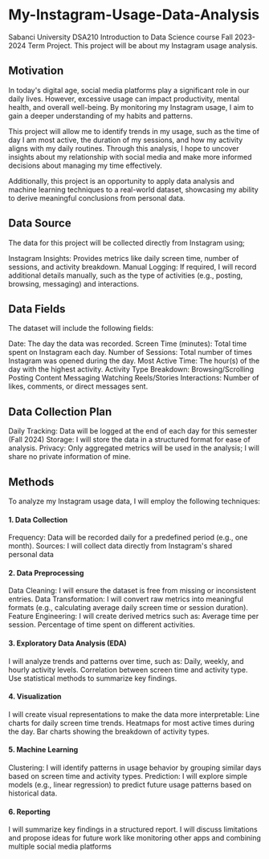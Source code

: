 # My-Instagram-Usage-Data-Analysis
Sabanci University DSA210 Introduction to Data Science course Fall 2023-2024 Term Project.
This project will be about my Instagram usage analysis.

## Motivation
In today's digital age, social media platforms play a significant role in our daily lives. However, excessive usage can impact productivity, mental health, and overall well-being. By monitoring my Instagram usage, I aim to gain a deeper understanding of my habits and patterns.

This project will allow me to identify trends in my usage, such as the time of day I am most active, the duration of my sessions, and how my activity aligns with my daily routines. Through this analysis, I hope to uncover insights about my relationship with social media and make more informed decisions about managing my time effectively.

Additionally, this project is an opportunity to apply data analysis and machine learning techniques to a real-world dataset, showcasing my ability to derive meaningful conclusions from personal data.


## Data Source
The data for this project will be collected directly from Instagram using;

Instagram Insights: Provides metrics like daily screen time, number of sessions, and activity breakdown.
Manual Logging: If required, I will record additional details manually, such as the type of activities (e.g., posting, browsing, messaging) and interactions.

## Data Fields

The dataset will include the following fields:

Date: The day the data was recorded.
Screen Time (minutes): Total time spent on Instagram each day.
Number of Sessions: Total number of times Instagram was opened during the day.
Most Active Time: The hour(s) of the day with the highest activity.
Activity Type Breakdown:
Browsing/Scrolling
Posting Content
Messaging
Watching Reels/Stories
Interactions:
Number of likes, comments, or direct messages sent.


## Data Collection Plan

Daily Tracking: Data will be logged at the end of each day for this semester (Fall 2024)
Storage: I will store the data in a structured format for ease of analysis.
Privacy: Only aggregated metrics will be used in the analysis; I will share no private information of mine.


## Methods
To analyze my Instagram usage data, I will employ the following techniques:

#### 1. Data Collection
Frequency: Data will be recorded daily for a predefined period (e.g., one month).
Sources: I will collect data directly from Instagram's shared personal data

#### 2. Data Preprocessing
Data Cleaning: I will ensure the dataset is free from missing or inconsistent entries.
Data Transformation: I will convert raw metrics into meaningful formats (e.g., calculating average daily screen time or session duration).
Feature Engineering: I will create derived metrics such as:
Average time per session.
Percentage of time spent on different activities.

#### 3. Exploratory Data Analysis (EDA)
I will analyze trends and patterns over time, such as:
Daily, weekly, and hourly activity levels.
Correlation between screen time and activity type.
Use statistical methods to summarize key findings.

#### 4. Visualization
I will create visual representations to make the data more interpretable:
Line charts for daily screen time trends.
Heatmaps for most active times during the day.
Bar charts showing the breakdown of activity types.

#### 5. Machine Learning
Clustering: I will identify patterns in usage behavior by grouping similar days based on screen time and activity types.
Prediction: I will explore simple models (e.g., linear regression) to predict future usage patterns based on historical data.

#### 6. Reporting
I will summarize key findings in a structured report.
I will discuss limitations and propose ideas for future work like monitoring other apps and combining multiple social media platforms


